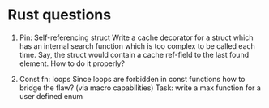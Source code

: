 # Rust questions

1. Pin: Self-referencing struct
Write a cache decorator for a struct which has an internal search function which is too complex to be called each time. Say, the struct would contain a cache ref-field to the last found element. How to do it properly?

2. Const fn: loops
Since loops are forbidden in const functions how to bridge the flaw? (via macro capabilities)
Task: write a max function for a user defined enum
